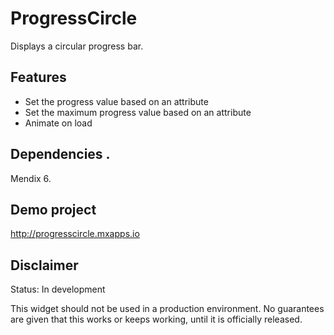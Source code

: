 # ProgressCircle
Displays a circular progress bar.

## Features
* Set the progress value based on an attribute
* Set the maximum progress value based on an attribute
* Animate on load

## Dependencies .
Mendix 6.

## Demo project
http://progresscircle.mxapps.io

## Disclaimer
Status: In development

This widget should not be used in a production environment.
No guarantees are given that this works or keeps working, until it is officially released.
